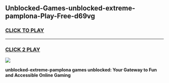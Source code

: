 
## Unblocked-Games-unblocked-extreme-pamplona-Play-Free-d69vg
<h3>
<a href="https://premium76.site?title=unblocked-extreme-pamplona&ref=15A">CLICK TO PLAY</a></h3>
<hr>

<h3>
<a href="https://premium76.site?title=unblocked-extreme-pamplona&ref=15A">CLICK 2 PLAY</a>
  
</h3>

<a href="https://premium76.site?title=unblocked-extreme-pamplona&ref=15A"><img src="https://clearcache.store/games.png"></a>


**unblocked-extreme-pamplona games unblocked: Your Gateway to Fun and Accessible Online Gaming**

